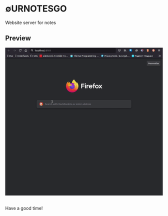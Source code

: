# ∅URNOTESGO
Website server for notes
## Preview
![sample-1](https://github.com/igotodev/ournotesgo/blob/main/preview/ournotes.gif?raw=true)
##
Have a good time!
